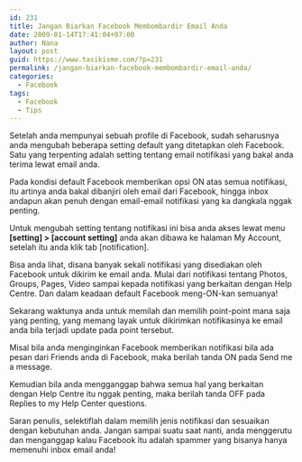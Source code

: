 ```yaml
---
id: 231
title: Jangan Biarkan Facebook Membombardir Email Anda
date: 2009-01-14T17:41:04+07:00
author: Nana
layout: post
guid: https://www.tasikisme.com/?p=231
permalink: /jangan-biarkan-facebook-membombardir-email-anda/
categories:
  - Facebook
tags:
  - Facebook
  - Tips
---
```

Setelah anda mempunyai sebuah profile di Facebook, sudah seharusnya anda mengubah beberapa setting default yang ditetapkan oleh Facebook. Satu yang terpenting adalah setting tentang email notifikasi yang bakal anda terima lewat email anda.

Pada kondisi default Facebook memberikan opsi ON atas semua notifikasi, itu artinya anda bakal dibanjiri oleh email dari Facebook, hingga inbox andapun akan penuh dengan email-email notifikasi yang ka dangkala nggak penting.

Untuk mengubah setting tentang notifikasi ini bisa anda akses lewat menu **[setting] > [account setting]** anda akan dibawa ke halaman My Account, setelah itu anda klik tab [notification].

Bisa anda lihat, disana banyak sekali notifikasi yang disediakan oleh Facebook untuk dikirim ke email anda. Mulai dari notifikasi tentang Photos, Groups, Pages, Video sampai kepada notifikasi yang berkaitan dengan Help Centre. Dan dalam keadaan default Facebook meng-ON-kan semuanya!

Sekarang waktunya anda untuk memilah dan memilih point-point mana saja yang penting, yang memang layak untuk dikirimkan notifikasinya ke email anda bila terjadi update pada point tersebut.

Misal bila anda menginginkan Facebook memberikan notifikasi bila ada pesan dari Friends anda di Facebook, maka berilah tanda ON pada Send me a message.

Kemudian bila anda mengganggap bahwa semua hal yang berkaitan dengan Help Centre itu nggak penting, maka berilah tanda OFF pada Replies to my Help Center questions.

Saran penulis, selektiflah dalam memilih jenis notifikasi dan sesuaikan dengan kebutuhan anda. Jangan sampai suatu saat nanti, anda menggerutu dan menganggap kalau Facebook itu adalah spammer yang bisanya hanya memenuhi inbox email anda!
